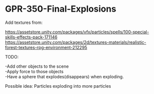 # GPR-350-Final-Explosions

Add textures from:

https://assetstore.unity.com/packages/vfx/particles/spells/100-special-skills-effects-pack-171146 
https://assetstore.unity.com/packages/2d/textures-materials/realistic-forest-textures-rpg-environment-212295 


TODO: 

-Add other objects to the scene
<br />
-Apply force to those objects 
<br />
-Have a sphere that explodes(disappears) when exploding. 
<br />


Possible idea: Particles exploding into more particles
